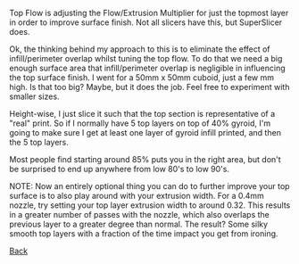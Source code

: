 Top Flow is adjusting the Flow/Extrusion Multiplier for just the topmost layer in order to improve surface finish. Not all slicers have this, but SuperSlicer does.

Ok, the thinking behind my approach to this is to eliminate the effect of infill/perimeter overlap whilst tuning the top flow. To do that we need a big enough surface area that infill/perimeter overlap is negligible in influencing the top surface finish. I went for a 50mm x 50mm cuboid, just a few mm high. Is that too big? Maybe, but it does the job. Feel free to experiment with smaller sizes.

Height-wise, I just slice it such that the top section is representative of a "real" print. So if I normally have 5 top layers on top of 40% gyroid, I'm going to make sure I get at least one layer of gyroid infill printed, and then the 5 top layers.

Most people find starting around 85% puts you in the right area, but don't be surprised to end up anywhere from low 80's to low 90's.

NOTE: Now an entirely optional thing you can do to further improve your top surface is to also play around with your extrusion width. For a 0.4mm nozzle, try setting your top layer extrusion width to around 0.32. This results in a greater number of passes with the nozzle, which also overlaps the previous layer to a greater degree than normal. The result? Some silky smooth top layers with a fraction of the time impact you get from ironing.

[Back](README.md)